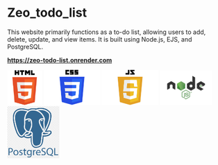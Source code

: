 # Zeo_todo_list
This website primarily functions as a to-do list, allowing users to add, delete, update, and view items. It is built using Node.js, EJS, and PostgreSQL.
 
<strong style="font-weight:bold; display:block; width:100%;">https://zeo-todo-list.onrender.com</strong>


<div style=" disply:flex; justify-content: center; margin: 0 auto">
<img src="/public/assets/HTML5_logo_and_wordmark.svg.png" alt="Description" width="80px" >
<img src="/public/assets/CSS-Logo.png" alt="Description" width="130px" >
<img src="/public/assets/JavaScript-Logo-2048x1280.png" alt="Description" width="130px" >
 <img src="/public/assets/node_js.png" alt="Description" width="120px" >
  <img src="/public/assets/postgres.png" alt="Description" width="120px" >
</div>
 

